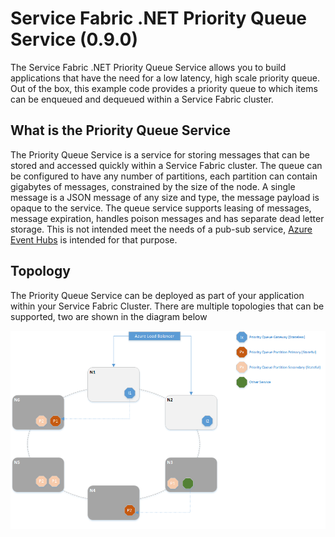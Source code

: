 # Service Fabric .NET Priority Queue Service (0.9.0)

The Service Fabric .NET Priority Queue Service allows you to build applications that have the need for a low latency, high scale priority queue. Out of the box, this example code provides a priority queue to which items can be enqueued and dequeued within a Service Fabric cluster.  

## What is the Priority Queue Service
The Priority Queue Service is a service for storing messages that can be stored and accessed quickly within a Service Fabric cluster. The queue can be configured to have any number of partitions, each partition can contain gigabytes of messages, constrained by the size of the node. A single message is a JSON message of any size and type, the message payload is opaque to the service. The queue service supports leasing of messages, message expiration, handles poison messages and has separate dead letter storage. This is not intended meet the needs of a pub-sub service, [Azure Event Hubs](https://azure.microsoft.com/en-us/services/event-hubs/) is intended for that purpose.

## Topology
The Priority Queue Service can be deployed as part of your application within your Service Fabric Cluster. There are multiple topologies that can be supported, two are shown in the diagram below

![Topology](media/queue-cluster-topology.png)
